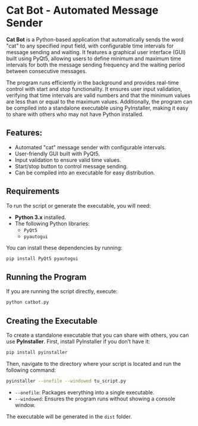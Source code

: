 
# Cat Bot - Automated Message Sender

**Cat Bot** is a Python-based application that automatically sends the word "cat" to any specified input field, with configurable time intervals for message sending and waiting. It features a graphical user interface (GUI) built using PyQt5, allowing users to define minimum and maximum time intervals for both the message sending frequency and the waiting period between consecutive messages.

The program runs efficiently in the background and provides real-time control with start and stop functionality. It ensures user input validation, verifying that time intervals are valid numbers and that the minimum values are less than or equal to the maximum values. Additionally, the program can be compiled into a standalone executable using PyInstaller, making it easy to share with others who may not have Python installed.

## Features:
- Automated "cat" message sender with configurable intervals.
- User-friendly GUI built with PyQt5.
- Input validation to ensure valid time values.
- Start/stop button to control message sending.
- Can be compiled into an executable for easy distribution.

## Requirements

To run the script or generate the executable, you will need:

- **Python 3.x** installed.
- The following Python libraries:
  - `PyQt5`
  - `pyautogui`

You can install these dependencies by running:

```bash
pip install PyQt5 pyautogui
```

## Running the Program

If you are running the script directly, execute:

```bash
python catbot.py
```

## Creating the Executable

To create a standalone executable that you can share with others, you can use **PyInstaller**. First, install PyInstaller if you don’t have it:

```bash
pip install pyinstaller
```

Then, navigate to the directory where your script is located and run the following command:

```bash
pyinstaller --onefile --windowed tu_script.py
```

- `--onefile`: Packages everything into a single executable.
- `--windowed`: Ensures the program runs without showing a console window.

The executable will be generated in the `dist` folder.
